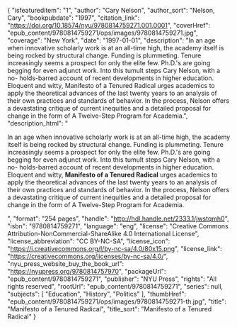 {
  "isfeatureditem": "1",
  "author": "Cary Nelson",
  "author_sort": "Nelson, Cary",
  "bookpubdate": "1997",
  "citation_link": "https://doi.org/10.18574/nyu/9780814759271.001.0001",
  "coverHref": "epub_content/9780814759271/ops/images/9780814759271.jpg",
  "coverage": "New York",
  "date": "1997-01-01",
  "description": "In an age when innovative scholarly work is at an all-time high, the academy itself is being rocked by structural change. Funding is plummeting. Tenure increasingly seems a prospect for only the elite few. Ph.D.'s are going begging for even adjunct work. Into this tumult steps Cary Nelson, with a no- holds-barred account of recent developments in higher education. Eloquent and witty, Manifesto of a Tenured Radical urges academics to apply the theoretical advances of the last twenty years to an analysis of their own practices and standards of behavior. In the process, Nelson offers a devastating critique of current inequities and a detailed proposal for change in the form of A Twelve-Step Program for Academia.",
  "description_html": "<p>In an age when innovative scholarly work is at an all-time high, the academy itself is being rocked by structural change. Funding is plummeting. Tenure increasingly seems a prospect for only the elite few. Ph.D.'s are going begging for even adjunct work. Into this tumult steps Cary Nelson, with a no- holds-barred account of recent developments in higher education.<br> Eloquent and witty, <b>Manifesto of a Tenured Radical</b> urges academics to apply the theoretical advances of the last twenty years to an analysis of their own practices and standards of behavior. In the process, Nelson offers a devastating critique of current inequities and a detailed proposal for change in the form of A Twelve-Step Program for Academia.</p>",
  "format": "254 pages",
  "handle": "http://hdl.handle.net/2333.1/jwstqmh0",
  "isbn": "9780814759271",
  "language": "eng",
  "license": "Creative Commons Attribution-NonCommercial-ShareAlike 4.0 International License",
  "license_abbreviation": "CC BY-NC-SA",
  "license_icon": "https://i.creativecommons.org/l/by-nc-sa/4.0/80x15.png",
  "license_link": "https://creativecommons.org/licenses/by-nc-sa/4.0/",
  "nyu_press_website_buy_the_book_url": "https://nyupress.org/9780814757970",
  "packageUrl": "epub_content/9780814759271",
  "publisher": "NYU Press",
  "rights": "All rights reserved",
  "rootUrl": "epub_content/9780814759271",
  "series": null,
  "subjects": [
    "Education",
    "History",
    "Politics"
  ],
  "thumbHref": "epub_content/9780814759271/ops/images/9780814759271-th.jpg",
  "title": "Manifesto of a Tenured Radical",
  "title_sort": "Manifesto of a Tenured Radical"
}
